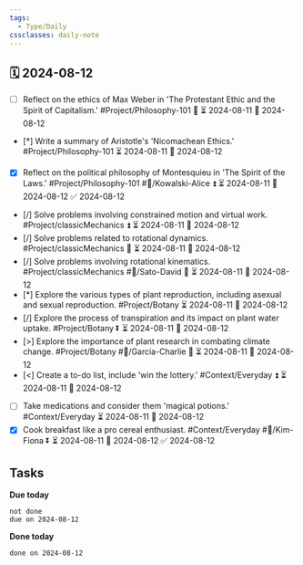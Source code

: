 ```yaml
---
tags:
  - Type/Daily
cssclasses: daily-note
---
```


## 🗓️ 2024-08-12

- [ ] Reflect on the ethics of Max Weber in 'The Protestant Ethic and the Spirit of Capitalism.' #Project/Philosophy-101 🔼 ⏳ 2024-08-11 📅 2024-08-12
- [*] Write a summary of Aristotle's 'Nicomachean Ethics.' #Project/Philosophy-101 ⏳ 2024-08-11 📅 2024-08-12
- [x] Reflect on the political philosophy of Montesquieu in 'The Spirit of the Laws.' #Project/Philosophy-101 #👤/Kowalski-Alice ⏫ ⏳ 2024-08-11 📅 2024-08-12 ✅ 2024-08-12
- [/] Solve problems involving constrained motion and virtual work. #Project/classicMechanics ⏫ ⏳ 2024-08-11 📅 2024-08-12
- [/] Solve problems related to rotational dynamics. #Project/classicMechanics 🔺 ⏳ 2024-08-11 📅 2024-08-12
- [/] Solve problems involving rotational kinematics. #Project/classicMechanics #👤/Sato-David 🔺 ⏳ 2024-08-11 📅 2024-08-12
- [*] Explore the various types of plant reproduction, including asexual and sexual reproduction. #Project/Botany ⏳ 2024-08-11 📅 2024-08-12
- [/] Explore the process of transpiration and its impact on plant water uptake. #Project/Botany ⏬ ⏳ 2024-08-11 📅 2024-08-12
- [>] Explore the importance of plant research in combating climate change. #Project/Botany #👤/Garcia-Charlie 🔺 ⏳ 2024-08-11 📅 2024-08-12
- [<] Create a to-do list, include 'win the lottery.' #Context/Everyday ⏫ ⏳ 2024-08-11 📅 2024-08-12
- [ ] Take medications and consider them 'magical potions.' #Context/Everyday ⏳ 2024-08-11 📅 2024-08-12
- [x] Cook breakfast like a pro cereal enthusiast. #Context/Everyday #👤/Kim-Fiona ⏬ ⏳ 2024-08-11 📅 2024-08-12 ✅ 2024-08-12

## Tasks

**Due today**

```tasks
not done
due on 2024-08-12
```

**Done today**

```tasks
done on 2024-08-12
```
            